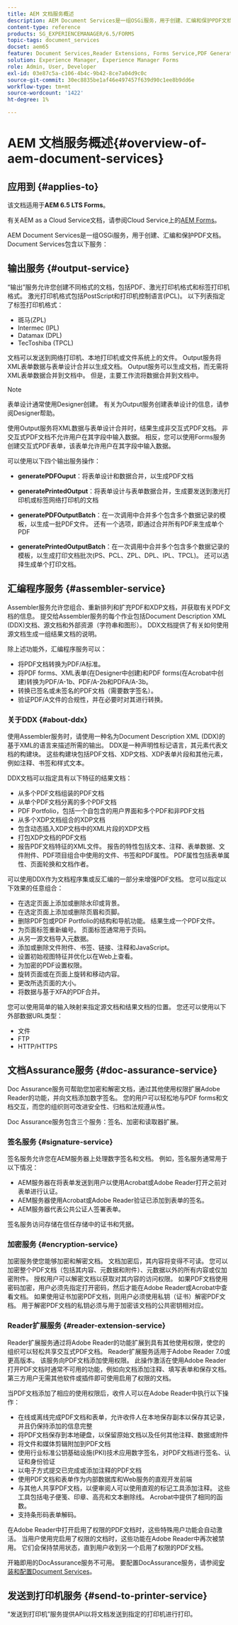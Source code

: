 ```yaml
---
title: AEM 文档服务概述
description: AEM Document Services是一组OSGi服务，用于创建、汇编和保护PDF文档。
content-type: reference
products: SG_EXPERIENCEMANAGER/6.5/FORMS
topic-tags: document_services
docset: aem65
feature: Document Services,Reader Extensions, Forms Service,PDF Generator
solution: Experience Manager, Experience Manager Forms
role: Admin, User, Developer
exl-id: 03e87c5a-c106-4b4c-9b42-8ce7a04d9c0c
source-git-commit: 30ec8835be1af46e497457f639d90c1ee8b9dd6e
workflow-type: tm+mt
source-wordcount: '1422'
ht-degree: 1%

---
```


# AEM 文档服务概述{#overview-of-aem-document-services}

## 应用到 {#applies-to}

该文档适用于&#x200B;**AEM 6.5 LTS Forms**。

有关AEM as a Cloud Service文档，请参阅Cloud Service上的[AEM Forms](https://experienceleague.adobe.com/docs/experience-manager-cloud-service/content/forms/using-communications/aem-forms-cloud-service-communications-introduction.html?lang=zh-Hans)。


AEM Document Services是一组OSGi服务，用于创建、汇编和保护PDF文档。 Document Services包含以下服务：

## 输出服务 {#output-service}

“输出”服务允许您创建不同格式的文档，包括PDF、激光打印机格式和标签打印机格式。 激光打印机格式包括PostScript和打印机控制语言(PCL)。 以下列表指定了标签打印机格式：

* 斑马(ZPL)
* Intermec (IPL)
* Datamax (DPL)
* TecToshiba (TPCL)

文档可以发送到网络打印机、本地打印机或文件系统上的文件。 Output服务将XML表单数据与表单设计合并以生成文档。 Output服务可以生成文档，而无需将XML表单数据合并到文档中。 但是，主要工作流将数据合并到文档中。

>[!NOTE]
>
>表单设计通常使用Designer创建。 有关为Output服务创建表单设计的信息，请参阅Designer帮助。

使用Output服务将XML数据与表单设计合并时，结果生成非交互式PDF文档。 非交互式PDF文档不允许用户在其字段中输入数据。 相反，您可以使用Forms服务创建交互式PDF表单，该表单允许用户在其字段中输入数据。

可以使用以下四个输出服务操作：

* **generatePDFOuput**：将表单设计和数据合并，以生成PDF文档
* **generatePrintedOutput**：将表单设计与表单数据合并，生成要发送到激光打印机或标签网络打印机的文档

* **generatePDFOutputBatch**：在一次调用中合并多个包含多个数据记录的模板，以生成一批PDF文件。 还有一个选项，即通过合并所有PDF来生成单个PDF
* **generatePrintedOutputBatch**：在一次调用中合并多个包含多个数据记录的模板，以生成打印文档批次(PS、PCL、ZPL、DPL、IPL、TPCL)。 还可以选择生成单个打印文档。

## 汇编程序服务 {#assembler-service}

Assembler服务允许您组合、重新排列和扩充PDF和XDP文档，并获取有关PDF文档的信息。 提交给Assembler服务的每个作业包括Document Description XML (DDX)文档、源文档和外部资源（字符串和图形）。 DDX文档提供了有关如何使用源文档生成一组结果文档的说明。

除上述功能外，汇编程序服务可以：

* 将PDF文档转换为PDF/A标准。
* 将PDF forms、XML表单(在Designer中创建)和PDF forms(在Acrobat中创建)转换为PDF/A-1b、PDF/A-2b和PDFA/A-3b。
* 转换已签名或未签名的PDF文档（需要数字签名）。
* 验证PDF/A文件的合规性，并在必要时对其进行转换。

### 关于DDX {#about-ddx}

使用Assembler服务时，请使用一种名为Document Description XML (DDX)的基于XML的语言来描述所需的输出。 DDX是一种声明性标记语言，其元素代表文档的构建块。 这些构建块包括PDF文档、XDP文档、XDP表单片段和其他元素，例如注释、书签和样式文本。

DDX文档可以指定具有以下特征的结果文档：

* 从多个PDF文档组装的PDF文档
* 从单个PDF文档分离的多个PDF文档
* PDF Portfolio，包括一个自包含的用户界面和多个PDF和非PDF文档
* 从多个XDP文档组合的XDP文档
* 包含动态插入XDP文档中的XML片段的XDP文档
* 打包XDP文档的PDF文档
* 报告PDF文档特征的XML文件。 报告的特性包括文本、注释、表单数据、文件附件、PDF项目组合中使用的文件、书签和PDF属性。 PDF属性包括表单属性、页面轮换和文档作者。

可以使用DDX作为文档程序集或反汇编的一部分来增强PDF文档。 您可以指定以下效果的任意组合：

* 在选定页面上添加或删除水印或背景。
* 在选定页面上添加或删除页眉和页脚。
* 删除PDF包或PDF Portfolio的结构和导航功能。 结果生成一个PDF文件。
* 为页面标签重新编号。 页面标签通常用于页码。
* 从另一源文档导入元数据。
* 添加或删除文件附件、书签、链接、注释和JavaScript。
* 设置初始视图特征并优化以在Web上查看。
* 为加密的PDF设置权限。
* 旋转页面或在页面上旋转和移动内容。
* 更改所选页面的大小。
* 将数据与基于XFA的PDF合并。

您可以使用简单的输入映射来指定源文档和结果文档的位置。 您还可以使用以下外部数据URL类型：

* 文件
* FTP
* HTTP/HTTPS

## 文档Assurance服务 {#doc-assurance-service}

Doc Assurance服务可帮助您加密和解密文档，通过其他使用权限扩展Adobe Reader的功能，并向文档添加数字签名。 您的用户可以轻松地与PDF forms和文档交互，而您的组织则可改进安全性、归档和法规遵从性。

Doc Assurance服务包含三个服务：签名、加密和读取器扩展。

### 签名服务 {#signature-service}

签名服务允许您在AEM服务器上处理数字签名和文档。 例如，签名服务通常用于以下情况：

* AEM服务器在将表单发送到用户以使用Acrobat或Adobe Reader打开之前对表单进行认证。
* AEM服务器使用Acrobat或Adobe Reader验证已添加到表单的签名。
* AEM服务器代表公共公证人签署表单。

签名服务访问存储在信任存储中的证书和凭据。

### 加密服务 {#encryption-service}

加密服务使您能够加密和解密文档。 文档加密后，其内容将变得不可读。 您可以加密整个PDF文档（包括其内容、元数据和附件）、元数据以外的所有内容或仅加密附件。 授权用户可以解密文档以获取对其内容的访问权限。 如果PDF文档使用密码加密，用户必须先指定打开密码，然后才能在Adobe Reader或Acrobat中查看文档。 如果使用证书加密PDF文档，则用户必须使用私钥（证书）解密PDF文档。 用于解密PDF文档的私钥必须与用于加密该文档的公共密钥相对应。

### Reader扩展服务 {#reader-extension-service}

Reader扩展服务通过将Adobe Reader的功能扩展到具有其他使用权限，使您的组织可以轻松共享交互式PDF文档。 Reader扩展服务适用于Adobe Reader 7.0或更高版本。 该服务向PDF文档添加使用权限。 此操作激活在使用Adobe Reader打开PDF文档时通常不可用的功能，例如向文档添加注释、填写表单和保存文档。 第三方用户无需其他软件或插件即可使用启用了权限的文档。

当PDF文档添加了相应的使用权限后，收件人可以在Adobe Reader中执行以下操作：

* 在线或离线完成PDF文档和表单，允许收件人在本地保存副本以保存其记录，并且仍保持添加的信息完整
* 将PDF文档保存到本地硬盘，以保留原始文档以及任何其他注释、数据或附件
* 将文件和媒体剪辑附加到PDF文档
* 使用行业标准公钥基础设施(PKI)技术应用数字签名，对PDF文档进行签名、认证和身份验证
* 以电子方式提交已完成或添加注释的PDF文档
* 使用PDF文档和表单作为内部数据库和Web服务的直观开发前端
* 与其他人共享PDF文档，以便审阅人可以使用直观的标记工具添加注释。 这些工具包括电子便笺、印章、高亮和文本删除线。 Acrobat中提供了相同的函数。
* 支持条形码表单解码。

在Adobe Reader中打开启用了权限的PDF文档时，这些特殊用户功能会自动激活。 当用户使用完启用了权限的文档时，这些功能在Adobe Reader中再次被禁用。 它们会保持禁用状态，直到用户收到另一个启用了权限的PDF文档。

开箱即用的DocAssurance服务不可用。 要配置DocAssurance服务，请参阅[安装和配置Document Services](../../forms/using/install-configure-document-services.md)。

## 发送到打印机服务 {#send-to-printer-service}

“发送到打印机”服务提供API以将文档发送到指定的打印机进行打印。
